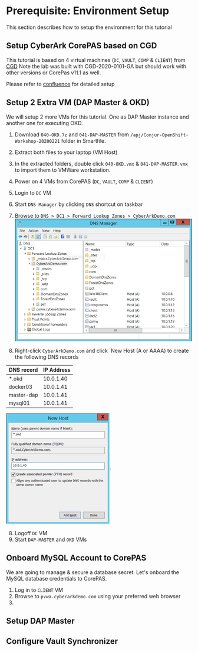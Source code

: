 # Prerequisite: Environment Setup
This section describes how to setup the environment for this tutorial

## Setup CyberArk CorePAS based on CGD

This tutorial is based on 4 virtual machines (`DC`, `VAULT`, `COMP` & `CLIENT`) from  [CGD](https://ca-il-confluence.il.cyber-ark.com/display/gpse/CGD+-+20200101#/)
Note the lab was built with CGD-2020-0101-GA but should work with other versions or CorePas v11.1 as well.

Please refer to [confluence](https://ca-il-confluence.il.cyber-ark.com/pages/viewpage.action?pageId=285087892&preview=%2F285087892%2F297248443%2FCGD-Stand-Alone-Skytap-Demo-QuickStart_2019_1001.pdf) for detailed setup

## Setup 2 Extra VM (DAP Master & OKD)

We will setup 2 more VMs for this tutorial.  One as DAP Master instance and another one for executing OKD.

1. Download `040-OKD.7z` and `041-DAP-MASTER` from `/apj/Conjur-OpenShift-Workshop-20200221` folder in Smartfile.
2. Extract both files to your laptop (VM Host)
3. In the extracted folders, double click `040-OKD.vmx` & `041-DAP-MASTER.vmx` to import them to VMWare workstation.
4. Power on 4 VMs from CorePAS (`DC`, `VAULT`, `COMP` & `CLIENT`)
5. Login to `DC` VM
6. Start `DNS Manager` by clicking `DNS` shortcut on taskbar
7. Browse to `DNS > DC1 > Forward Lookup Zones > CyberArkDemo.com`
![dns manager](./images/00-dnsmgr.PNG)

7. Right-click `CyberArkDemo.com` and click `New Host (A or AAAA) to create the following DNS records

DNS record | IP Address
-----------|-----------
*.okd|10.0.1.40
docker03|10.0.1.41
master-dap|10.0.1.41
mysql01|10.0.1.41

![new host in dns](./images/00-dns.png)

8. Logoff `DC` VM
9. Start `DAP-MASTER` and `OKD` VMs

## Onboard MySQL Account to CorePAS

We are going to manage & secure a database secret.   Let's onboard the MySQL database credentials to CorePAS.

1. Log in to `CLIENT` VM
2. Browse to `pvwa.cyberarkdemo.com` using your preferred web browser
4. 


## Setup DAP Master


## Configure Vault Synchronizer
